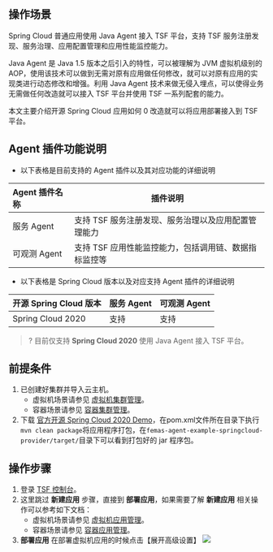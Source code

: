 
## 操作场景
Spring Cloud 普通应用使用 Java Agent 接入 TSF 平台，支持 TSF 服务注册发现、服务治理、应用配置管理和应用性能监控能力。

Java Agent 是 Java 1.5 版本之后引⼊的特性，可以被理解为 JVM 虚拟机级别的 AOP，使用该技术可以做到无需对原有应用做任何修改，就可以对原有应用的实现类进行动态修改和增强。利用 Java Agent 技术来做无侵入埋点，可以使得业务无需做任何改造就可以接入 TSF 平台并使用 TSF 一系列配套的能力。 

本文主要介绍开源 Spring Cloud 应用如何 0 改造就可以将应用部署接入到 TSF 平台。

## Agent 插件功能说明
- 以下表格是目前支持的 Agent 插件以及其对应功能的详细说明

| Agent 插件名称       | 插件说明 |
| :------------------ | ------------- |
| 服务 Agent           | 支持 TSF 服务注册发现、服务治理以及应用配置管理能力 |
| 可观测 Agent         | 支持 TSF 应用性能监控能力，包括调用链、数据指标监控等 |

- 以下表格是 Spring Cloud 版本以及对应支持 Agent 插件的详细说明

| 开源 Spring Cloud 版本  | 服务 Agent | 可观测 Agent |
| :--------------------- | ---------- | ---------- |
| Spring Cloud 2020      | 支持        | 支持       |

> ? 目前仅支持 **Spring Cloud 2020** 使用 Java Agent 接入 TSF 平台。

## 前提条件

1. 已创建好集群并导入云主机。
   - 虚拟机场景请参见 [虚拟机集群管理](https://cloud.tencent.com/document/product/649/73964)。
   - 容器场景请参见 [容器集群管理](https://cloud.tencent.com/document/product/649/73965)。
2. 下载 [官方开源 Spring Cloud 2020 Demo](https://github.com/polarismesh/femas/tree/develop/femas-agent/femas-agent-example)，在pom.xml文件所在目录下执行`mvn clean package`将应用程序打包，在`femas-agent-example-springcloud-provider/target/`目录下可以看到打包好的 jar 程序包。

## 操作步骤
1. 登录 [TSF 控制台](https://console.cloud.tencent.com/tsf)。
2. 这里跳过 **新建应用** 步骤，直接到 **部署应用**，如果需要了解 **新建应用** 相关操作可以参考如下文档：
   - 虚拟机场景请参见 [虚拟机应用管理](https://cloud.tencent.com/document/product/649/55494)。
   - 容器场景请参见 [容器应用管理](https://cloud.tencent.com/document/product/649/55504)。
3. **部署应用**
在部署虚拟机应用的时候点击【展开高级设置】
![](https://qcloudimg.tencent-cloud.cn/raw/25f2fbfa92d35a02b4abb855412eb798.png)
